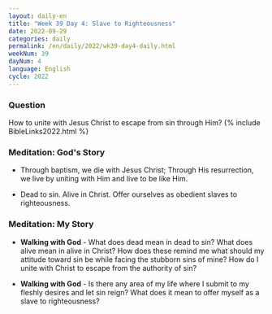 ```yaml
---
layout: daily-en
title: "Week 39 Day 4: Slave to Righteousness"
date: 2022-09-29
categories: daily
permalink: /en/daily/2022/wk39-day4-daily.html
weekNum: 39
dayNum: 4
language: English
cycle: 2022
---
```


### Question     
How to unite with Jesus Christ to escape from sin through Him?
{% include BibleLinks2022.html %}

### Meditation: God's Story   
+ Through baptism, we die with Jesus Christ; Through His resurrection, we live by uniting with Him and live to be like Him. 

+ Dead to sin. Alive in Christ. Offer ourselves as obedient slaves to righteousness. 

### Meditation: My Story   
+ **Walking with God** - What does dead mean in dead to sin? What does alive mean in alive in Christ? How does these remind me what should my attitude toward sin be while facing the stubborn sins of mine? How do I unite with Christ to escape from the authority of sin? 

+ **Walking with God** - Is there any area of my life where I submit to my fleshly desires and let sin reign? What does it mean to offer myself as a slave to righteousness? 
